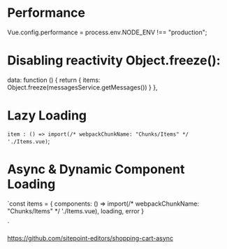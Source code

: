 # Performance 

Vue.config.performance = process.env.NODE_ENV !== "production";

# Disabling reactivity Object.freeze():

data: function () {
      return {
        items: Object.freeze(messagesService.getMessages())
      }
    },
# Lazy Loading
  `item : () => import(/* webpackChunkName: "Chunks/Items" */  './Items.vue)`;


 # Async & Dynamic Component Loading
`const items = {
    components: () => import(/* webpackChunkName: "Chunks/Items" */  './Items.vue),
    loading,
    error
}

`

https://github.com/sitepoint-editors/shopping-cart-async
